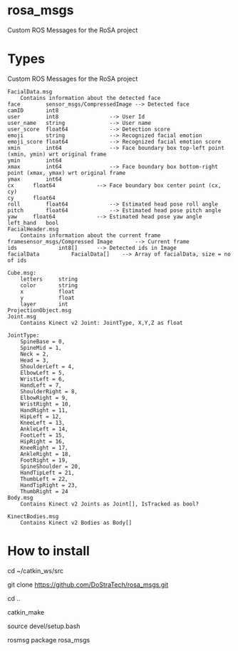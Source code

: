 # rosa_msgs
Custom ROS Messages for the RoSA project

# Types
Custom ROS Messages for the RoSA project

    FacialData.msg
    	Contains information about the detected face
	face		sensor_msgs/CompressedImage	--> Detected face 
	camID		int8 
	user		int8				--> User Id
	user_name	string				--> User name 
	user_score	float64				--> Detection score 
	emoji		string				--> Recognized facial emotion 
	emoji_score	float64				--> Recognized facial emotion score
	xmin		int64				--> Face boundary box top-left point (xmin, ymin) wrt original frame    
	ymin		int64 
	xmax		int64				--> Face boundary box bottom-right point (xmax, ymax) wrt original frame 
	ymax		int64 
	cx		float64				--> Face boundary box center point (cx, cy)
	cy		float64 
	roll		float64				--> Estimated head pose roll angle 
	pitch		float64				--> Estimated head pose pitch angle  
	yaw		float64				--> Estimated head pose yaw angle  
	left_hand	bool 				
    FacialHeader.msg
    	Contains information about the current frame 
	framesensor_msgs/Compressed	Image 		--> Current frame
	ids				int8[] 		--> Detected ids in Image
	facialData			FacialData[] 	--> Array of facialData, size = no of ids

	Cube.msg:
        letters     string
        color       string
        x           float
        y           float
        layer       int
	ProjectionObject.msg
    Joint.msg   
        Contains Kinect v2 Joint: JointType, X,Y,Z as float
	
	JointType:
        SpineBase = 0,
        SpineMid = 1,
        Neck = 2,
        Head = 3,
        ShoulderLeft = 4,
        ElbowLeft = 5,
        WristLeft = 6,
        HandLeft = 7,
        ShoulderRight = 8,
        ElbowRight = 9,
        WristRight = 10,
        HandRight = 11,
        HipLeft = 12,
        KneeLeft = 13,
        AnkleLeft = 14,
        FootLeft = 15,
        HipRight = 16,
        KneeRight = 17,
        AnkleRight = 18,
        FootRight = 19,
        SpineShoulder = 20,
        HandTipLeft = 21,
        ThumbLeft = 22,
        HandTipRight = 23,
        ThumbRight = 24
    Body.msg
        Contains Kinect v2 Joints as Joint[], IsTracked as bool?
	
    KinectBodies.msg
        Contains Kinect v2 Bodies as Body[]

# How to install
cd ~/catkin_ws/src

git clone https://github.com/DoStraTech/rosa_msgs.git

cd ..

catkin_make

source devel/setup.bash

rosmsg package rosa_msgs

